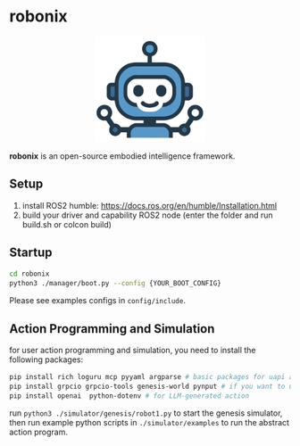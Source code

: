 # robonix
<div align="center">
  <img src="robonix.png" alt="robonix" width="200">
</div>

**robonix** is an open-source embodied intelligence framework.

## Setup

1. install ROS2 humble: https://docs.ros.org/en/humble/Installation.html
2. build your driver and capability ROS2 node (enter the folder and run build.sh or colcon build)

## Startup

```bash
cd robonix
python3 ./manager/boot.py --config {YOUR_BOOT_CONFIG}
```

Please see examples configs in `config/include`.

## Action Programming and Simulation

for user action programming and simulation, you need to install the following packages:

```bash
pip install rich loguru mcp pyyaml argparse # basic packages for uapi and manager
pip install grpcio grpcio-tools genesis-world pynput # if you want to use genesis simulator
pip install openai  python-dotenv # for LLM-generated action
```

run `python3 ./simulator/genesis/robot1.py` to start the genesis simulator, then run example python scripts in `./simulator/examples` to run the abstract action program.